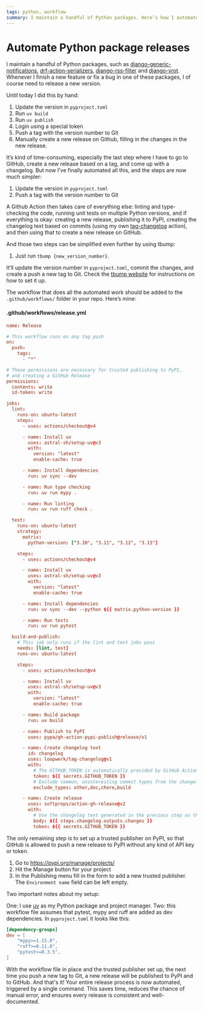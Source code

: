 ```yaml
---
tags: python, workflow
summary: I maintain a handful of Python packages. Here’s how I automate creating new releases, both on PyPI and GitHub.
---
```


# Automate Python package releases
I maintain a handful of Python packages, such as [django-generic-notifications](https://github.com/loopwerk/django-generic-notifications), [drf-action-serializers](https://github.com/loopwerk/drf-action-serializers), [django-rss-filter](https://github.com/loopwerk/django-rss-filter) and [django-vrot](https://github.com/loopwerk/django-vrot). Whenever I finish a new feature or fix a bug in one of these packages, I of course need to release a new version.

Until today I did this by hand:

1. Update the version in `pyproject.toml`
2. Run `uv build`
3. Run `uv publish`
4. Login using a special token
5. Push a tag with the version number to Git
6. Manually create a new release on Github, filling in the changes in the new release.

It’s kind of time-consuming, especially the last step where I have to go to GitHub, create a new release based on a tag, and come up with a changelog. But now I’ve finally automated all this, and the steps are now much simpler:

1. Update the version in `pyproject.toml`
2. Push a tag with the version number to Git

A Github Action then takes care of everything else: linting and type-checking the code, running unit tests on multiple Python versions, and if everything is okay: creating a new release, publishing it to PyPI, creating the changelog text based on commits (using my own [tag-changelog](https://github.com/loopwerk/tag-changelog) action), and then using that to create a new release on GitHub.

And those two steps can be simplified even further by using tbump:

1. Just run `tbump {new_version_number}`.

It’ll update the version number in `pyproject.toml`, commit the changes, and create a push a new tag to Git. Check the [tbump website](https://github.com/your-tools/tbump) for instructions on how to set it up.

The workflow that does all the automated work should be added to the `.github/workflows/` folder in your repo. Here’s mine:

#### <i class="fa-regular fa-file-code"></i> .github/workflows/release.yml
```toml
name: Release

# This workflow runs on any tag push
on:
  push:
    tags:
      - "*"

# These permissions are necessary for trusted publishing to PyPI,
# and creating a GitHub Release
permissions:
  contents: write
  id-token: write

jobs:
  lint:
    runs-on: ubuntu-latest
    steps:
      - uses: actions/checkout@v4

      - name: Install uv
        uses: astral-sh/setup-uv@v3
        with:
          version: "latest"
          enable-cache: true

      - name: Install dependencies
        run: uv sync --dev

      - name: Run type checking
        run: uv run mypy .

      - name: Run linting
        run: uv run ruff check .

  test:
    runs-on: ubuntu-latest
    strategy:
      matrix:
        python-version: ["3.10", "3.11", "3.12", "3.13"]

    steps:
      - uses: actions/checkout@v4

      - name: Install uv
        uses: astral-sh/setup-uv@v3
        with:
          version: "latest"
          enable-cache: true

      - name: Install dependencies
        run: uv sync --dev --python ${{ matrix.python-version }}

      - name: Run tests
        run: uv run pytest

  build-and-publish:
    # This job only runs if the lint and test jobs pass
    needs: [lint, test]
    runs-on: ubuntu-latest

    steps:
      - uses: actions/checkout@v4

      - name: Install uv
        uses: astral-sh/setup-uv@v3
        with:
          version: "latest"
          enable-cache: true

      - name: Build package
        run: uv build

      - name: Publish to PyPI
        uses: pypa/gh-action-pypi-publish@release/v1

      - name: Create changelog text
        id: changelog
        uses: loopwerk/tag-changelog@v1
        with:
          # The GITHUB_TOKEN is automatically provided by GitHub Actions
          token: ${{ secrets.GITHUB_TOKEN }}
          # Exclude common, uninteresting commit types from the changelog
          exclude_types: other,doc,chore,build

      - name: Create release
        uses: softprops/action-gh-release@v2
        with:
          # Use the changelog text generated in the previous step as the release body
          body: ${{ steps.changelog.outputs.changes }}
          token: ${{ secrets.GITHUB_TOKEN }}
```

The only remaining step is to set up a trusted publisher on PyPI, so that GitHub is allowed to push a new release to PyPI without any kind of API key or token.

1. Go to https://pypi.org/manage/projects/
2. Hit the Manage button for your project
3. In the Publishing menu fill in the form to add a new trusted publisher. The `Environment name` field can be left empty.

Two important notes about my setup:

One: I use [uv](https://docs.astral.sh/uv/) as my Python package and project manager. Two: this workflow file assumes that pytest, mypy and ruff are added as dev dependencies. In `pyproject.toml` it looks like this:

```toml
[dependency-groups]
dev = [
    "mypy>=1.15.0",
    "ruff>=0.11.8",
    "pytest>=8.3.5",
]
```

With the workflow file in place and the trusted publisher set up, the next time you push a new tag to Git, a new release will be published to PyPI and to GitHub. And that's it! Your entire release process is now automated, triggered by a single command. This saves time, reduces the chance of manual error, and ensures every release is consistent and well-documented.